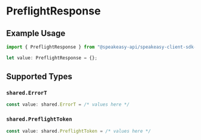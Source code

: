 # PreflightResponse

## Example Usage

```typescript
import { PreflightResponse } from "@speakeasy-api/speakeasy-client-sdk-typescript/sdk/models/operations";

let value: PreflightResponse = {};
```

## Supported Types

### `shared.ErrorT`

```typescript
const value: shared.ErrorT = /* values here */
```

### `shared.PreflightToken`

```typescript
const value: shared.PreflightToken = /* values here */
```

